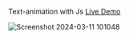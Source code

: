 Text-animation with Js [Live Demo](https://davit2605.github.io/Text-animation/)

![Screenshot 2024-03-11 101048](https://github.com/Davit2605/Davit2605.github.io/assets/125227660/41aba65d-7a48-473f-8462-d11e7857146c)

